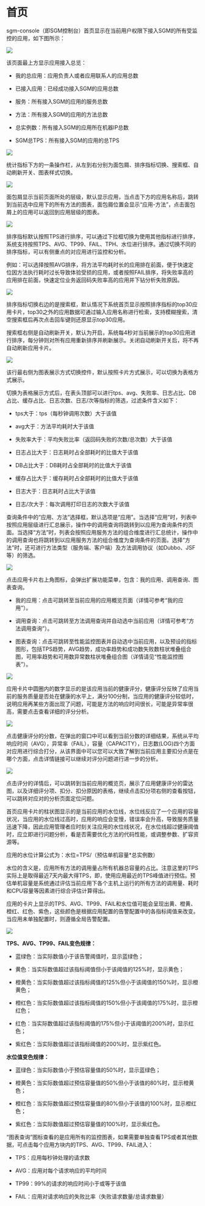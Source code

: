 # 首页

sgm-console（即SGM控制台）首页显示在当前用户权限下接入SGM的所有受监控的应用，如下图所示：
 
![](../../image/Operation-Guide/Home/Home1.png)

该页面最上方显示应用接入总览：

- 我的总应用：应用负责人或者应用联系人的应用总数

- 已接入应用：已经成功接入SGM的应用总数

- 服务：所有接入SGM的应用的服务总数

- 方法：所有接入SGM的应用的方法总数

- 总实例数：所有接入SGM的应用所在机器IP总数

- SGM总TPS：所有接入SGM的应用的总TPS

 ![](../../image/Operation-Guide/Home/Home2.png)

统计指标下方的一条操作栏，从左到右分别为面包屑、排序指标切换、搜索框、自动刷新开关、图表样式切换。

![](../../image/Operation-Guide/Home/Home3.png)
 
面包屑显示当前页面所处的层级，默认显示应用，当点击下方的应用名称后，跳转到当前选中应用下的所有方法的图表，面包屑位置会显示“应用-方法”，点击面包屑上的应用可以返回到应用层级的图表。

 ![](../../image/Operation-Guide/Home/Home4.png)

排序指标默认按照TPS进行排序，可以通过下拉框切换为使用其他指标进行排序，系统支持按照TPS、AVG、TP99、FAIL、TPH、水位进行排序。通过切换不同的排序指标，可以有侧重点的对应用进行监控和分析。

例如：可以选择按照AVG排序，将方法平均耗时长的应用排在前面，便于快速定位因方法执行耗时过长导致体验受损的应用，或者按照FAIL排序，将失败率高的应用排在前面，快速定位业务返回码失败率高的应用并下钻分析失败原因。

![](../../image/Operation-Guide/Home/Home5.png)
 
排序指标切换右边的是搜索框，默认情况下系统首页显示按照排序指标的top30应用卡片，top30之外的应用数据可通过输入应用名称进行检索，支持模糊搜索，清空搜索框后再次点击回车键则还原显示top30应用。

搜索框右侧是自动刷新开关，默认为开启，系统每4秒对当前展示的top30应用进行排序，每分钟则对所有应用重新排序并刷新展示。关闭自动刷新开关后，将不再自动刷新应用卡片。

 ![](../../image/Operation-Guide/Home/Home6.png)

该行最右侧为图表展示方式切换控件，默认按照卡片方式展示，可以切换为表格方式展示。

切换为表格展示方式后，在表头顶部可以进行tps、avg、失败率、日志占比、DB占比、缓存占比、日志次数、日志/次等指标的筛选，过滤条件含义如下：

- tps大于：tps（每秒钟调用次数）大于该值

- avg大于：方法平均耗时大于该值

- 失败率大于：平均失败比率（返回码失败的次数/总次数）大于该值

- 日志占比大于：日志耗时占全部耗时的比值大于该值

- DB占比大于：DB耗时占全部耗时的比值大于该值

- 缓存占比大于：缓存耗时占全部耗时的比值大于该值

- 日志大于：日志耗时占比大于该值

- 日志/次大于：每次调用打印日志的次数大于该值

查询条件中的“应用、方法”选择框，默认选项是“应用”。当选择“应用”时，列表中按照应用层级进行汇总展示，操作中的调用查询将跳转到以应用为查询条件的页面。当选择“方法”时，列表会按照应用服务方法的组合维度进行汇总统计，操作中的调用查询也将跳转到以应用服务方法的组合维度为查询条件的页面。选择“方法”时，还可进行方法类型（服务端、客户端）及方法调用协议（如Dubbo、JSF等）的筛选。

![](../../image/Operation-Guide/Home/Home7.png)
 
点击应用卡片右上角图标，会弹出扩展功能菜单，包含：我的应用、调用查询、图表查询。

- 我的应用：点击可跳转至当前应用的应用概览页面（详情可参考“我的应用”）。

- 调用查询：点击可跳转至方法调用查询并自动选中当前应用（详情可参考“方法调用查询”）。

- 图表查询：点击可跳转至性能监控图表并自动选中当前应用，以及预设的指标图形，包括TPS趋势，AVG趋势，成功率趋势和成功数失败数柱状堆叠组合图，可用率趋势和可用数异常数柱状堆叠组合图（详情请见“性能监控图表”）。

![](../../image/Operation-Guide/Home/Home8.png)
 
应用卡片中圆圈内的数字显示的是该应用当前的健康评分，健康评分反映了应用当前的服务质量是否处在健康的水平上，满分100分制，当应用的健康评分较低时，说明应用再某些方面出现了问题，可能是方法的响应时间很长，可能是异常率很高，需要点击查看详细的评分分析。

![](../../image/Operation-Guide/Home/Home9.png)
 
点击健康评分的分数，在弹出的窗口中可以看到当前分数的详细结果，系统从平均响应时间（AVG），异常率（FAIL），容量（CAPACITY），日志数(LOG)四个方面对应用进行综合打分，从该界面中可以您可以大致了解到当前应用主要扣分点是在哪个方面，点击详情链接可以继续对评分问题进行进一步的分析。

![](../../image/Operation-Guide/Home/Home10.png)
 
点击评分的详情后，可以跳转到当前应用的概览页，展示了应用健康评分的雷达图，以及详细评分项、扣分、扣分原因的表格，继续点击扣分项右侧的查看按钮，可以跳转对应对的分析页面定位问题。

首页应用卡片的柱状图显示的是当前应用的水位线，水位线反应了一个应用的容量状况，当应用的水位线过高时，应用的响应会变慢，错误率会升高，导致服务质量迅速下降，因此应用管理者应时刻关注应用的水位线状况，在水位线超过健康阈值时，应立即进行问题分析，看是否需要优化方法的代码性能，或调整参数、扩容资源等。

应用的水位计算公式为：水位=TPS/（预估单机容量*总实例数）

水位的含义是，应用所有方法的调用量占所有机器总容量的占比。注意这里的TPS实际上是取得最近7天内最大得TPS，即，使用应用最近的TPS峰值进行预估。预估单机容量是系统通过评估当前应用下各个主机上运行的所有方法的调用量、耗时和CPU容量等因素进行综合评估计算得出。

应用的卡片上显示的TPS、AVG、TP99、FAIL和水位值可能会呈现出黄、橙黄、橙红、红色、紫色，这些颜色是根据应用配置的告警配置中的各指标阈值来改变。当应用未单独配置时，则遵循全局告警配置。

![](../../image/Operation-Guide/Home/Home15.png)
 
**TPS、AVG、TP99、FAIL变色规律：**

- 蓝绿色：当实际数值小于该告警阈值时，显示蓝绿色；

- 黄色：当实际数值超过该指标阈值但小于该阈值的125%时，显示黄色；

- 橙黄色：当实际数值超过该指标阈值的125%但小于该阈值的150%时，显示橙黄色；

- 橙红色：当实际数值超过该指标阈值的150%但小于该阈值的175%时，显示橙红色；

- 红色：当实际数值超过该指标阈值的175%但小于该阈值的200%时，显示红色；

- 紫红色：当实际数值超过该指标阈值的200%时，显示紫红色。

**水位值变色规律：**

- 蓝绿色：当实际数值小于预估容量值的50%时，显示蓝绿色；

- 橙黄色：当实际数值超过预估容量值的50%但小于该值的80%时，显示橙黄色；

- 橙红色：当实际数值超过预估容量值的80%但小于该值的100%时，显示橙红色； 

- 紫红色：当实际数值超过预估容量值的100%时，显示紫红色。

“图表查询”图标查看的是应用所有的监控图表，如果需要单独查看TPS或者其他数据，可点击每个应用方块内的TPS、AVG、TP99、FAIL进入：

- TPS：应用每秒钟处理的请求数

- AVG：应用对每个请求响应的平均时间

- TP99：99%的请求的响应时间小于或等于该值

- FAIL：应用对请求响应的失败比率（失败请求数量/总请求数量）

